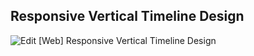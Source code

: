 ## Responsive Vertical Timeline Design

![Edit [Web] Responsive Vertical Timeline Design](../../gifs/page/responsive-vertical-timeline-design.gif)
